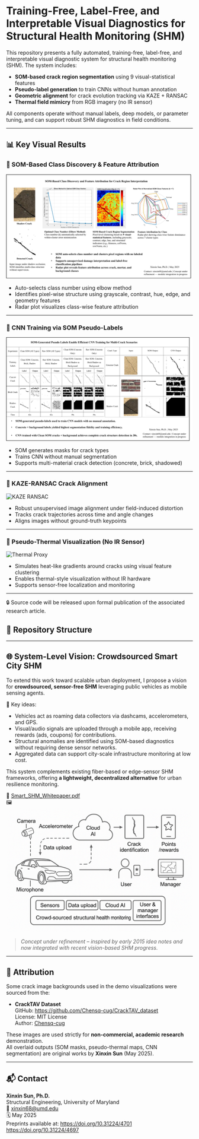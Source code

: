 # Training-Free, Label-Free, and Interpretable Visual Diagnostics for Structural Health Monitoring (SHM)

This repository presents a fully automated, training-free, label-free, and interpretable visual diagnostic system for structural health monitoring (SHM). The system includes:

- **SOM-based crack region segmentation** using 9 visual-statistical features
- **Pseudo-label generation** to train CNNs without human annotation
- **Geometric alignment** for crack evolution tracking via KAZE + RANSAC
- **Thermal field mimicry** from RGB imagery (no IR sensor)

All components operate without manual labels, deep models, or parameter tuning, and can support robust SHM diagnostics in field conditions.

---

## 📊 Key Visual Results

### 🔹 SOM-Based Class Discovery & Feature Attribution
![SOM Classification](./figures/Explainable_SOM_Clustering_For_CrackAnalysis_XSun.png)

- Auto-selects class number using elbow method
- Identifies pixel-wise structure using grayscale, contrast, hue, edge, and geometry features
- Radar plot visualizes class-wise feature attribution

---

### 🔹 CNN Training via SOM Pseudo-Labels
![CNN Pseudo Labels](./figures/Figure_CNN_SOM_PseudoLabel_Strategies_XSun_May2025.png)

- SOM generates masks for crack types
- Trains CNN without manual segmentation
- Supports multi-material crack detection (concrete, brick, shadowed)

---

### 🔹 KAZE-RANSAC Crack Alignment
![KAZE RANSAC](./figures/PerspectiveCorrection_CrackEvolution_KAZE_RANSAC_XSun.png.png)

- Robust unsupervised image alignment under field-induced distortion
- Tracks crack trajectories across time and angle changes
- Aligns images without ground-truth keypoints

---

### 🔹 Pseudo-Thermal Visualization (No IR Sensor)
![Thermal Proxy](./figures/SOM_Thermal_Mimicry_XSun_May2025.png.png)

- Simulates heat-like gradients around cracks using visual feature clustering
- Enables thermal-style visualization without IR hardware
- Supports sensor-free localization and monitoring

---

🔒 Source code will be released upon formal publication of the associated research article.

## 📁 Repository Structure

---

## 🌐 System-Level Vision: Crowdsourced Smart City SHM

To extend this work toward scalable urban deployment, I propose a vision for **crowdsourced, sensor-free SHM** leveraging public vehicles as mobile sensing agents.

📌 Key ideas:
- Vehicles act as roaming data collectors via dashcams, accelerometers, and GPS.
- Visual/audio signals are uploaded through a mobile app, receiving rewards (ads, coupons) for contributions.
- Structural anomalies are identified using SOM-based diagnostics without requiring dense sensor networks.
- Aggregated data can support city-scale infrastructure monitoring at low cost.

This system complements existing fiber-based or edge-sensor SHM frameworks, offering **a lightweight, decentralized alternative** for urban resilience monitoring.

📄 [Smart_SHM_Whitepaper.pdf](docs/Smart_SHM_Whitepaper.pdf)  
🖼️ ![System Overview](figures/Smart_SHM_Schematic.png)

> *Concept under refinement – inspired by early 2015 idea notes and now integrated with recent vision-based SHM progress.*

---

## 📄 Attribution

Some crack image backgrounds used in the demo visualizations were sourced from the:

- **CrackTAV Dataset**  
  GitHub: https://github.com/Chensq-cug/CrackTAV_dataset  
  License: MIT License  
  Author: [Chensq-cug](https://github.com/Chensq-cug)

These images are used strictly for **non-commercial, academic research** demonstration.  
All overlaid outputs (SOM masks, pseudo-thermal maps, CNN segmentation) are original works by **Xinxin Sun** (May 2025).

---

## 📬 Contact

**Xinxin Sun, Ph.D.**  
Structural Engineering, University of Maryland  
📧 xinxin68@umd.edu  
🗓️ May 2025  
Preprints available at: https://doi.org/10.31224/4701
                        https://doi.org/10.31224/4697
